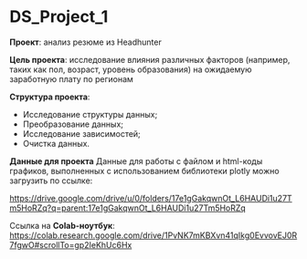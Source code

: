# DS_Project_1
**Проект**: анализ резюме из Headhunter

**Цель проекта**: исследование влияния различных факторов (например, таких как пол, возраст, уровень образования) на ожидаемую заработную плату по регионам

**Структура проекта**:
- Исследование структуры данных;
- Преобразование данных;
- Исследование зависимостей;
- Очистка данных.

**Данные для проекта**
Данные для работы с файлом и html-коды графиков, выполненных с использованием библиотеки plotly можно загрузить по ссылке:

https://drive.google.com/drive/u/0/folders/17e1gGakqwnOt_L6HAUDi1u27Tm5HoRZq?q=parent:17e1gGakqwnOt_L6HAUDi1u27Tm5HoRZq

Ссылка на **Colab-ноутбук**: https://colab.research.google.com/drive/1PvNK7mKBXvn41qIkg0EvvovEJ0R7fgwO#scrollTo=gp2IeKhUc6Hx


